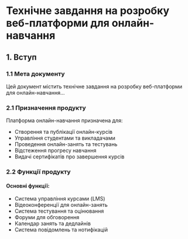 # Технічне завдання на розробку веб-платформи для онлайн-навчання

## 1. Вступ
### 1.1 Мета документу
Цей документ містить технічне завдання на розробку веб-платформи для онлайн-навчання...

### 2.1 Призначення продукту
Платформа онлайн-навчання призначена для:
- Створення та публікації онлайн-курсів
- Управління студентами та викладачами
- Проведення онлайн-занять та тестувань
- Відстеження прогресу навчання
- Видачі сертифікатів про завершення курсів

### 2.2 Функції продукту
#### Основні функції:
- Система управління курсами (LMS)
- Відеоконференції для онлайн-занять
- Система тестування та оцінювання
- Форуми для обговорення
- Календар занять та дедлайнів
- Система повідомлень та нотифікацій